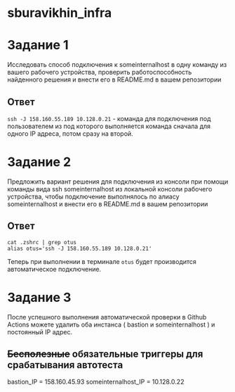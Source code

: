 # sburavikhin_infra

# Задание 1
Исследовать способ подключения к someinternalhost в одну
команду из вашего рабочего устройства, проверить работоспособность
найденного решения и внести его в README.md в вашем репозитории

## Ответ

`ssh -J 158.160.55.189 10.128.0.21` - команда для подключения под пользователем из под которого выполняется команда сначала для одного IP адреса, потом сразу на второй.

# Задание 2
Предложить вариант решения для подключения из консоли при помощи команды вида ssh someinternalhost из локальной консоли рабочего устройства, чтобы подключение выполнялось по алиасу someinternalhost и внести его в README.md в вашем репозитории

## Ответ

```
cat .zshrc | grep otus
alias otus='ssh -J 158.160.55.189 10.128.0.21'
```

Теперь при выполнении в терминале `otus` будет производится автоматическое подключение.

# Задание 3

После успешного выполнения автоматической проверки в
Github Actions можете удалить оба инстанса ( bastion и
someinternalhost ) и постоянный IP адрес.

## ~~Бесполезные~~ обязательные триггеры для срабатывания автотеста
bastion_IP = 158.160.45.93 
someinternalhost_IP = 10.128.0.22
